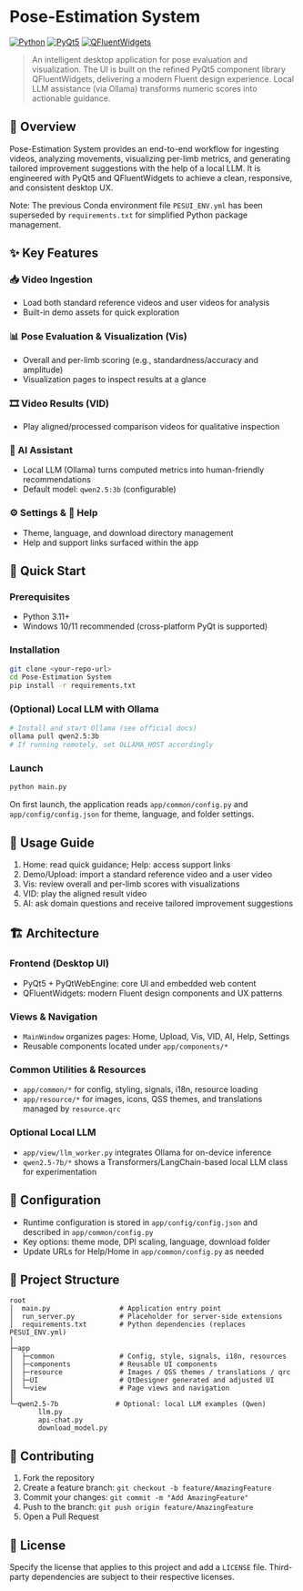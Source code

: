# Pose-Estimation System

[![Python](https://img.shields.io/badge/Python-3.11%2B-blue.svg)](https://www.python.org/downloads/)
[![PyQt5](https://img.shields.io/badge/PyQt5-5.15%2B-41CD52.svg)](https://pypi.org/project/PyQt5/)
[![QFluentWidgets](https://img.shields.io/badge/QFluentWidgets-1.5%2B-00B4D8.svg)](https://github.com/zhiyiYo/PyQt-Fluent-Widgets)

> An intelligent desktop application for pose evaluation and visualization. The UI is built on the refined PyQt5 component library QFluentWidgets, delivering a modern Fluent design experience. Local LLM assistance (via Ollama) transforms numeric scores into actionable guidance.

## 🌟 Overview

Pose-Estimation System provides an end-to-end workflow for ingesting videos, analyzing movements, visualizing per-limb metrics, and generating tailored improvement suggestions with the help of a local LLM. It is engineered with PyQt5 and QFluentWidgets to achieve a clean, responsive, and consistent desktop UX.

Note: The previous Conda environment file `PESUI_ENV.yml` has been superseded by `requirements.txt` for simplified Python package management.

## ✨ Key Features

### 📥 Video Ingestion
- Load both standard reference videos and user videos for analysis
- Built-in demo assets for quick exploration

### 📊 Pose Evaluation & Visualization (Vis)
- Overall and per-limb scoring (e.g., standardness/accuracy and amplitude)
- Visualization pages to inspect results at a glance

### 🎞️ Video Results (VID)
- Play aligned/processed comparison videos for qualitative inspection

### 🤖 AI Assistant
- Local LLM (Ollama) turns computed metrics into human-friendly recommendations
- Default model: `qwen2.5:3b` (configurable)

### ⚙️ Settings & 🔎 Help
- Theme, language, and download directory management
- Help and support links surfaced within the app

## 🚀 Quick Start

### Prerequisites
- Python 3.11+
- Windows 10/11 recommended (cross-platform PyQt is supported)

### Installation
```bash
git clone <your-repo-url>
cd Pose-Estimation System
pip install -r requirements.txt
```

### (Optional) Local LLM with Ollama
```bash
# Install and start Ollama (see official docs)
ollama pull qwen2.5:3b
# If running remotely, set OLLAMA_HOST accordingly
```

### Launch
```bash
python main.py
```
On first launch, the application reads `app/common/config.py` and `app/config/config.json` for theme, language, and folder settings.

## 📖 Usage Guide

1. Home: read quick guidance; Help: access support links
2. Demo/Upload: import a standard reference video and a user video
3. Vis: review overall and per-limb scores with visualizations
4. VID: play the aligned result video
5. AI: ask domain questions and receive tailored improvement suggestions

## 🏗️ Architecture

### Frontend (Desktop UI)
- PyQt5 + PyQtWebEngine: core UI and embedded web content
- QFluentWidgets: modern Fluent design components and UX patterns

### Views & Navigation
- `MainWindow` organizes pages: Home, Upload, Vis, VID, AI, Help, Settings
- Reusable components located under `app/components/*`

### Common Utilities & Resources
- `app/common/*` for config, styling, signals, i18n, resource loading
- `app/resource/*` for images, icons, QSS themes, and translations managed by `resource.qrc`

### Optional Local LLM
- `app/view/llm_worker.py` integrates Ollama for on-device inference
- `qwen2.5-7b/*` shows a Transformers/LangChain-based local LLM class for experimentation

## 🔧 Configuration

- Runtime configuration is stored in `app/config/config.json` and described in `app/common/config.py`
- Key options: theme mode, DPI scaling, language, download folder
- Update URLs for Help/Home in `app/common/config.py` as needed

## 📁 Project Structure

```
root
│  main.py                 # Application entry point
│  run_server.py           # Placeholder for server-side extensions
│  requirements.txt        # Python dependencies (replaces PESUI_ENV.yml)
│
├─app
│  ├─common                # Config, style, signals, i18n, resources
│  ├─components            # Reusable UI components
│  ├─resource              # Images / QSS themes / translations / qrc
│  ├─UI                    # QtDesigner generated and adjusted UI
│  └─view                  # Page views and navigation
│
└─qwen2.5-7b              # Optional: local LLM examples (Qwen)
       llm.py
       api-chat.py
       download_model.py
```

## 🤝 Contributing

1. Fork the repository
2. Create a feature branch: `git checkout -b feature/AmazingFeature`
3. Commit your changes: `git commit -m "Add AmazingFeature"`
4. Push to the branch: `git push origin feature/AmazingFeature`
5. Open a Pull Request

## 📄 License

Specify the license that applies to this project and add a `LICENSE` file. Third-party dependencies are subject to their respective licenses.
